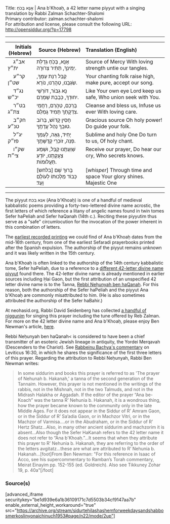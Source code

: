 <html>
<head></head>
<body>
Title: אָנָּא בְּכֹחַ | Ana b'Khoaḥ, a 42 letter name piyyut with a singing translation by Rabbi Zalman Schachter-Shalomi<br />
Primary contributor: zalman.schachter-shalomi<br />
For attribution and license, please consult the following URL: <a href="http://opensiddur.org/?p=17798">http://opensiddur.org/?p=17798</a>
<p />
<hr />

<table style="margin-left: auto;margin-right: auto;" class="draggable">
<thead><tr><th id="x" style="text-align: right;">Initials (Hebrew)</th><th style="text-align: right;">Source (Hebrew)</th><th style="text-align: left;">Translation (English)</th></tr></thead>
<tbody>
<tr><td style="vertical-align:top;" width="16%">
<div class="scribe" lang="he">
&nbsp;
&nbsp;
אב״ג ית״ץ
</span></div></td>

<td style="vertical-align:top;" width="30%">
<div class="liturgy" lang="he">
אָנָּא, 
בְּכֹֽחַ גְּדֻלַּת יְמִינְךָ, 
תַּתִּיר צְרוּרָה.
</span></div></td>

<td style="vertical-align:top;" width="50%"><div class="english" lang="en">
Source of Mercy
With loving strength
untie our tangles.
</td></tr>


<tr><td style="vertical-align:top;" width="16%">
<div class="scribe" lang="he">
&nbsp;
&nbsp;
קר״ע שט״ן
</span></div></td>

<td style="vertical-align:top;" width="30%">
<div class="liturgy" lang="he">
קַבֵּל רִנַּת עַמְּךָ, 
שַׂגְּבֵֽנוּ, טַהֲרֵנוּ, 
נוֹרָא.
</span></div></td>

<td style="vertical-align:top;" width="50%"><div class="english" lang="en">
Your chanting folk
raise high, make pure,
accept our song.
</td></tr>


<tr><td style="vertical-align:top;" width="16%">
<div class="scribe" lang="he">
&nbsp;
&nbsp;
נג״ד יכ״ש
</span></div></td>

<td style="vertical-align:top;" width="30%">
<div class="liturgy" lang="he">
נָא גִבּוֹר, 
דּוֹרְשֵׁי יִחוּדְךָ, 
כְּבָבַת שָׁמְרֵם.
</span></div></td>

<td style="vertical-align:top;" width="50%"><div class="english" lang="en">
Like Your own eye
Lord keep us safe,
Who union seek with You.
</td></tr>


<tr><td style="vertical-align:top;" width="16%">
<div class="scribe" lang="he">
&nbsp;
&nbsp;
בט״ר צת״ג
</span></div></td>

<td style="vertical-align:top;" width="30%">
<div class="liturgy" lang="he">
בָּרְכֵם, טַהֲרֵם, 
רַחֲמֵי צִדְקָתְךָ
תָּמִיד גָּמְלֵם.
</span></div></td>

<td style="vertical-align:top;" width="50%"><div class="english" lang="en">
Cleanse and bless us,
Infuse us ever
With loving care.
</td></tr>


<tr><td style="vertical-align:top;" width="16%">
<div class="scribe" lang="he">
&nbsp;
&nbsp;
חק״ב טנ״ע
</span></div></td>

<td style="vertical-align:top;" width="30%">
<div class="liturgy" lang="he">
חָסִין קָדוֹשׁ, 
בְּרוֹב טוּבְךָ
נַהֵל עֲדָתֶֽךָ.
</span></div></td>

<td style="vertical-align:top;" width="50%"><div class="english" lang="en">
Gracious source
Oh holy power!
Do guide your folk.
</td></tr>


<tr><td style="vertical-align:top;" width="16%">
<div class="scribe" lang="he">
&nbsp;
&nbsp;
יג״ל פז״ק
</span></div></td>

<td style="vertical-align:top;" width="30%">
<div class="liturgy" lang="he">
יָחִיד, גֵּאֶה, 
לְעַמְּךָ פְּנֵה, 
זוֹכְרֵי קְדֻשָּׁתֶֽךָ.
</span></div></td>

<td style="vertical-align:top;" width="50%"><div class="english" lang="en">
Sublime and holy One
Do turn to us,
Of holy chant.
</td></tr>


<tr><td style="vertical-align:top;" width="16%">
<div class="scribe" lang="he">
&nbsp;
&nbsp;
שק״ו צי״ת
</span></div></td>

<td style="vertical-align:top;" width="30%">
<div class="liturgy" lang="he">
שַׁוְעָתֵֽנוּ קַבֵּל, 
וּשְׁמַע צַעֲקָתֵֽנוּ, 
יוֹדֵֽעַ תַּעֲלוּמוֹת.
</span></div></td>

<td style="vertical-align:top;" width="50%"><div class="english" lang="en">
Receive our prayer,
Do hear our cry,
Who secrets knows.
</td></tr>


<tr><td style="vertical-align:top;" width="16%"></td>

<td style="vertical-align:top;" width="30%">
<div class="liturgy" lang="he">
<span class="instruction">[בלחש]</span> 
בָּרוּךְ שֵׁם 
כְּבוֹד מַלְכוּתוֹ 
לְעוֹלָם וָעֶד׃
 </span></div></td>

<td style="vertical-align:top;" width="50%"><div class="english" lang="en">
<span class="instruction">[<em>whisper</em>]</span> 
Through time and space
Your glory shines.
Majestic One
</td></tr></tbody></table>

<hr />

The piyyut אנא בכח (Ana b'Khoaḥ) is one of a handful of medieval ḳabbalistic poems providing a forty-two-lettered divine name acrostic, the first letters of which reference a litany of angelic names found in twin tomes Sefer haPeliah and Sefer haQanah (14th c.). Reciting these piyyutim thus serve as a "safe" circumlocution for the invocation of the power inherent in this combination of letters. 

The <a href="https://opensiddur.org/prayers/collective-welfare/trouble/captivity/ana-bkhoah-with-spanish-translation-by-isaac-ben-shem-tov-cavallero-1552/">earliest recorded printing</a> we could find of Ana b'Khoaḥ dates from the mid-16th century, from one of the earliest Sefaradi prayerbooks printed after the Spanish expulsion. The authorship of the piyyut remains unknown and it was likely written in the 15th century.

Ana b'Khoaḥ is often linked to the authorship of the 14th century ḳabbalistic tome, Sefer haPeliah, due to a reference to a <a href="https://opensiddur.org/prayers/life-cycle/death/dying/elohim-byisrael-a-piyyut-containing-the-42-letter-name-recorded-in-sefer-hapeliah/">different 42-letter divine name piyyut</a> found there. The 42-letter divine name is already mentioned in earlier sources including Ḥai Gaon, but the first attribution of an unspecified 42 letter divine name is to the Tanna, <a href="https://en.wikipedia.org/wiki/Nehunya_ben_HaKanah">Rebbi Neḥunyah ben haQanah</a>. For this reason, both the authorship of the Sefer haPeliah and the piyyut Ana b'Khoaḥ are commonly misattributed to him. (He is also sometimes attributed the authorship of the Sefer haBahir.)

At neohasid.org, Rabbi David Seidenberg has collected <a href="http://www.neohasid.org/audio/ana_bekhoach_mp3s/">a handful of niggunim</a> for singing this prayer including the tune offered by Reb Zalman. For more on the 42 letter divine name and Ana b'Khoaḥ, please enjoy Ben Newman's article, <a href="http://kaphtziel.blogspot.com/2012/05/utterance-of-name-of-42-ana-be-koach-as.html">here</a>. 

Rebbi Neḥunyah ben haQanah&lt; is considered to have been a chief transmitter of an esoteric Jewish lineage in antiquity, the Yordei Merqavah (Descenders to the Chariot). See <a href="https://www.sefaria.org/Rabbeinu_Bahya,_Vayikra.16.30.2/en/Torah_Commentary_by_Rabbi_Bachya_ben_Asher,_trans._Eliyahu_Munk,_1998.?lang=bi&with=all&lang2=en">Rabbeinu Bachya's commentary</a> on Leviticus 16:30, in which he shares the significance of the first three letters of this prayer. Regarding the attribution to Rebbi Neḥunyah, Rabbi Ben Newman writes:

<blockquote>In some siddurim and books this prayer is referred to as 'The prayer of Nehunah b. Hakanah,' a tanna of the second generation of the Tannaim. However, this prayer is not mentioned in the writings of the rabbis, not in the Mishnah, not in the two Talmuds, and not in the Midrash Halakha or Aggadah. If the editor of the prayer “Ana be-Koach” was the tanna R’ Nehunia b. Hakanah, it is a wondrous thing, how the prayer became known to the community only in the late Middle Ages. For it does not appear in the Siddur of R’ Amram Gaon, or in the Siddur of R’ Sa’adia Gaon, or in Machzor Vitri, or in the Machzor of Varmisa….or in the Abudraham, or in the Siddur of R’ Hertz Shatz…Also, in many other ancient siddurim and machzorim it is absent…Also though the Sefer HaKanah refers to the 42 letter name it does not refer to “Ana b'Khoaḥ.”…It seems that when they attribute this prayer to R’ Nehunia b. Hakanah, they are referring to the order of the letters avgitatz…these are what are attributed to R’ Nehunia b. Hakanah…[foot]From Ben Newman: "For this reference in Isaac of Acco, see his supercommentary to Ramban’s Torah commentary, Meirat Einayim pp. 152-155 (ed. Goldreich). Also see Tikkuney Zohar 19, p. 40a"[/foot]</blockquote>

<h3>Source(s)</h3>

[advanced_iframe securitykey="be1d939e6a1b36109171c7d5503b34cf9147aa7b" enable_external_height_workaround="true" src="https://archive.org/stream/sidurtehilashashemforweekdaysandshabbosmerkoslinyonaichinuch1953#page/n22/mode/2up"]
</body>
</html>
